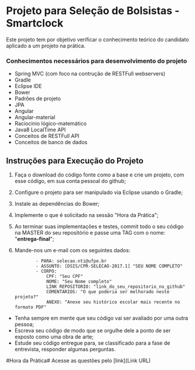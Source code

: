 # Projeto para Seleção de Bolsistas - Smartclock #

Este projeto tem por objetivo verificar o conhecimento teórico do candidato aplicado a um projeto na prática.

### Conhecimentos necessários para desenvolvimento do projeto ###

* Spring MVC (com foco na contrução de RESTFull webservers)
* Gradle
* Eclipse IDE
* Bower
* Padrões de projeto
* JPA
* Angular
* Angular-material
* Raciocinio lógico-matemático
* Java8 LocalTime API
* Conceitos de RESTFull API
* Conceitos de banco de dados

## Instruções para Execução do Projeto ##

1. Faça o download do código fonte como a base e crie um projeto, com esse código, em sua conta pessoal do github;
1. Configure o projeto para ser manipulado via Eclipse usando o Gradle;
1. Instale as dependências do Bower;
1. Implemente o que é solicitado na sessão "Hora da Prática";
1. Ao terminar suas implementações e testes, commit todo o seu código na MASTER do seu repositório e passe uma TAG com o nome: "**entrega-final**";
1. Mande-nos um e-mail com os seguintes dados:

               - PARA: selecao.nti@ufpe.br
               - ASSUNTO: [DSIS/CPR-SELECAO-2017.1] "SEU NOME COMPLETO"
               - CORPO: 
                   CPF: "Seu CPF"
                   NOME: "Seu Nome completo"
                   LINK REPOSITORIO: "link_do_seu_repositorio_no_github"
                   COMENTARIOS: "O que poderia ser melhorado neste projeto?"
                   ANEXO: "Anexe seu histórico escolar mais recente no formato PDF"

* Tenha sempre em mente que seu código vai ser avaliado por uma outra pessoa;
* Escreva seu código de modo que se orgulhe dele a ponto de ser exposto como uma obra de arte;
* Estude seu código entregue para, se classificado para a fase de entrevista, responder algumas perguntas.

#Hora da Prática#
Acesse as questões pelo [link](Link URL)

